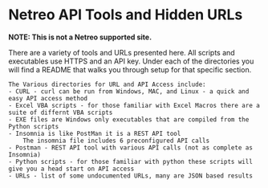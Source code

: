 # Netreo API Tools and Hidden URLs

__NOTE: This is not a Netreo supported site.__ 

There are a variety of tools and URLs presented here.
All scripts and executables use HTTPS and an API key. 
Under each of the directories you will find a README that walks you through setup for that specific section.

    The Various directories for URL and API Access include:
    - CURL - curl can be run from Windows, MAC, and Linux - a quick and easy API access method
    - Excel VBA scripts - for those familiar with Excel Macros there are a suite of differnt VBA scripts
    - EXE files are Windows only executables that are compiled from the Python scripts
    - Insomnia is like PostMan it is a REST API tool 
        The insomnia file includes 6 preconfigured API calls
    - Postman - REST API tool with various API calls (not as complete as Insomnia)
    - Python scripts - for those familiar with python these scripts will give you a head start on API access
    - URLs - list of some undocumented URLs, many are JSON based results  
